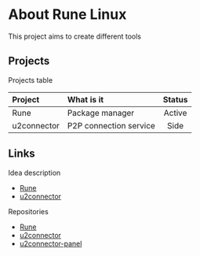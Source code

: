 # About Rune Linux

This project aims to create different tools

## Projects

Projects table  

|Project    |What is it            |Status|
|:----------|:---------------------|:----:|
|Rune       |Package manager       |Active|
|u2connector|P2P connection service|Side  |

## Links

Idea description

- [Rune](projects/rune.md)
- [u2connector](projects/u2connector.md)

Repositories

- [Rune](https://github.com/RuneLinux/rune)
- [u2connector](github.com/RuneLinux/u2connector)
- [u2connector-panel](github.com/RuneLinux/u2connector-panel)
